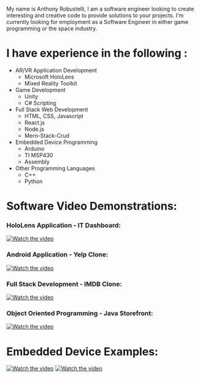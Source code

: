My name is Anthony Robustelli, I am a software engineer looking to create interesting and creative code to provide solutions to your projects. I'm currently looking for employment as a Software Engineer in either game programming or the space industry.
# I have experience in the following :
- AR/VR Application Development
    - Microsoft HoloLens
    - Mixed Reality Toolkit
- Game Development
    - Unity
    - C# Scripting
- Full Stack Web Development
    - HTML, CSS, Javascript
    - React.js
    - Node.js
    - Mern-Stack-Crud
- Embedded Device Programming
    - Arduino
    - TI MSP430
    - Assembly
- Other Programming Languages
    - C++
    - Python

# Software Video Demonstrations:
### HoloLens Application - IT Dashboard:
[![Watch the video](https://img.youtube.com/vi/yJY8i8oX_-A/hqdefault.jpg)](https://www.youtube.com/watch?v=yJY8i8oX_-A&ab_channel=AnthonyRobustelli)
### Android Application - Yelp Clone:
[![Watch the video](https://img.youtube.com/vi/NbRGwh6CqJg/hqdefault.jpg)](https://www.youtube.com/watch?v=NbRGwh6CqJg&ab_channel=AnthonyRobustelli)
### Full Stack Development - IMDB Clone:
[![Watch the video](https://img.youtube.com/vi/tmPZtynNOG8/hqdefault.jpg)](https://www.youtube.com/watch?v=tmPZtynNOG8&ab_channel=AnthonyRobustelli)
### Object Oriented Programming - Java Storefront:
[![Watch the video](https://img.youtube.com/vi/6aUzWAf2l0M/hqdefault.jpg)](https://www.youtube.com/watch?v=6aUzWAf2l0M&ab_channel=AnthonyRobustelli)

# Embedded Device Examples:
[![Watch the video](https://img.youtube.com/vi/Sh69qsTbChU/hqdefault.jpg)](https://www.youtube.com/watch?v=Sh69qsTbChU&ab_channel=AnthonyRobustelli)
[![Watch the video](https://img.youtube.com/vi/yKIePVrYRWg/hqdefault.jpg)](https://www.youtube.com/watch?v=yKIePVrYRWg&ab_channel=AnthonyRobustelli)
<!---
Robo287/Robo287 is a ✨ special ✨ repository because its `README.md` (this file) appears on your GitHub profile.
You can click the Preview link to take a look at your changes.
--->
